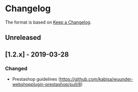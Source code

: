 # Changelog

The format is based on [Keep a Changelog](http://keepachangelog.com/).

## Unreleased

## [1.2.x] - 2019-03-28

### Changed

- Prestashop guidelines (https://github.com/kabisa/wuunder-webshopplugin-prestashop/pull/8)
